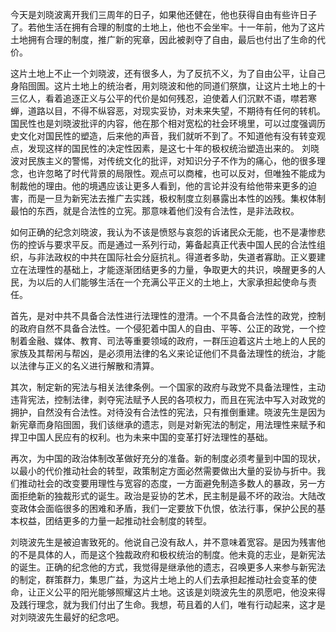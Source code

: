 今天是刘晓波离开我们三周年的日子，如果他还健在，他也获得自由有些许日子了。若他生活在拥有合理的制度的土地上，他也不会坐牢。十一年前，他为了这片土地拥有合理的制度，推广新的宪章，因此被剥夺了自由，最后也付出了生命的代价。

这片土地上不止一个刘晓波，还有很多人，为了反抗不义，为了自由公平，让自己身陷囹圄。这片土地上的统治者，用刘晓波和他的同道们祭旗，让这片土地上的十三亿人，看着追逐正义与公平的代价是如何残忍，迫使着人们沉默不语，噤若寒蝉，道路以目，不得不纵容恶，对现实妥协，对未来失望，不期待有任何的转机。国民性也是刘晓波批评的内容，他在那个相对宽松的社会环境里，可以过度强调历史文化对国民性的塑造，后来他的声音，我们就听不到了。不知道他有没有转变观点，发现这样的国民性的决定性因素，是这七十年的极权统治塑造出来的。 刘晓波对民族主义的警惕，对传统文化的批评，对知识分子不作为的痛心，他的很多理念，也许忽略了时代背景的局限性。观点可以商榷，也可以反对，但唯独不能成为制裁他的理由。他的境遇应该让更多人看到，他的言论并没有给他带来更多的迫害，而是一旦为新宪法去推广去实践，极权制度立刻暴露出本性的凶残。集权体制最怕的东西，就是合法性的立宪。那意味着他们没有合法性，是非法政权。

如何正确的纪念刘晓波，我认为不该是愤怒与哀怨的诉诸民众无能，也不是凄惨悲伤的控诉与要求平反。而是通过一系列行动，筹备起真正代表中国人民的合法性组织，与非法政权的中共在国际社会分庭抗礼。得道者多助，失道者寡助。正义要建立在法理性的基础上，才能逐渐团结更多的力量，争取更大的共识，唤醒更多的人民，为以后的人们能够生活在一个充满公平正义的土地上，大家承担起使命与责任。

首先，是对中共不具备合法性进行法理性的澄清。一个不具备合法性的政党，控制的政府自然不具备合法性。一个侵犯着中国人的自由、平等、公正的政党，一个控制着金融、媒体、教育、司法等重要领域的政府，一群压迫着这片土地上的人民的家族及其帮闲与帮凶，是必须用法律的名义来论证他们不具备法理性的统治，才能以法律与正义的名义进行解散和清算。

其次，制定新的宪法与相关法律条例。一个国家的政府与政党不具备法理性，主动违背宪法，控制法律，剥夺宪法赋予人民的各项权力，而且在宪法中写入对政党的拥护，自然没有合法性。对待没有合法性的宪法，只有推倒重建。晓波先生是因为新宪章而身陷囹圄，我们该继承的遗志，则是对新宪法的制定，用法理性来赋予和捍卫中国人民应有的权利。也为未来中国的变革打好法理性的基础。

再次，为中国的政治体制改革做好充分的准备。新的制度必须考量到中国的现状，以最小的代价推动社会的转型，政策制定方面必然需要做出大量的妥协与折中。我们推动社会的改变要用理性与宽容的态度，一方面避免制造多数人的暴政，另一方面拒绝新的独裁形式的诞生。政治是妥协的艺术，民主制是最不坏的政治。大陆改变政体会面临很多的困难和矛盾，我们一定要放下仇恨，依法行事，保护公民的基本权益，团结更多的力量一起推动社会制度的转型。

刘晓波先生是被迫害致死的。他说自己没有敌人，并不意味着宽容。是因为残害他的不是具体的人，而是这个独裁政府和极权统治的制度。他未竟的志业，是新宪法的诞生。正确的纪念他的方式，我觉得是继承他的遗志，召唤更多人来参与新宪法的制定，群策群力，集思广益，为这片土地上的人们去承担起推动社会变革的使命，让正义公平的阳光能够照耀这片土地。这该是刘晓波先生的夙愿吧，他没来得及践行理念，就为我们付出了生命。我想，苟且着的人们，唯有行动起来，这才是对刘晓波先生最好的纪念吧。 
